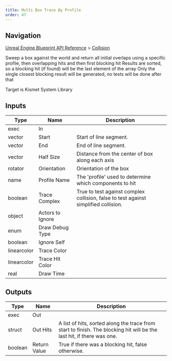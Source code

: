 ```yaml
---
title: Multi Box Trace By Profile
order: 47
---
```

## Navigation

[Unreal Engine Blueprint API Reference](https://dev.epicgames.com/documentation/en-us/unreal-engine/BlueprintAPI) > [Collision](https://dev.epicgames.com/documentation/en-us/unreal-engine/BlueprintAPI/Collision)

Sweep a box against the world and return all initial overlaps using a specific profile, then overlapping hits and then first blocking hit
Results are sorted, so a blocking hit (if found) will be the last element of the array
Only the single closest blocking result will be generated, no tests will be done after that

Target is Kismet System Library

## Inputs

| Type | Name | Description |
| --- | --- | --- |
| exec | In |  |
| vector | Start | Start of line segment. |
| vector | End | End of line segment. |
| vector | Half Size | Distance from the center of box along each axis |
| rotator | Orientation | Orientation of the box |
| name | Profile Name | The 'profile' used to determine which components to hit |
| boolean | Trace Complex | True to test against complex collision, false to test against simplified collision. |
| object | Actors to Ignore |  |
| enum | Draw Debug Type |  |
| boolean | Ignore Self |  |
| linearcolor | Trace Color |  |
| linearcolor | Trace Hit Color |  |
| real | Draw Time |  |

## Outputs

| Type | Name | Description |
| --- | --- | --- |
| exec | Out |  |
| struct | Out Hits | A list of hits, sorted along the trace from start to finish. The blocking hit will be the last hit, if there was one. |
| boolean | Return Value | True if there was a blocking hit, false otherwise. |
